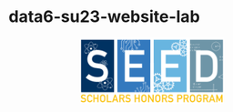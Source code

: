 # data6-su23-website-lab

<img src="SEED Logo Email Signature.png" style="width:50%; margin:auto; display:block">
